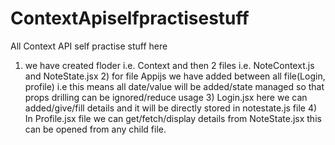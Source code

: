 # ContextApiselfpractisestuff
All Context API self practise stuff here

1) we have created floder i.e. Context and then 2 files i.e. NoteContext.js and NoteState.jsx 2) for file Appijs we have added between <NoteState> all file(Login, profile)</NoteState> i.e this means all date/value will be added/state managed so that props drilling can be ignored/reduce usage 3) Login.jsx here we can added/give/fill details and it will be directly stored in notestate.js file 4) In Profile.jsx file we can get/fetch/display details from NoteState.jsx this can be opened from any child file.
